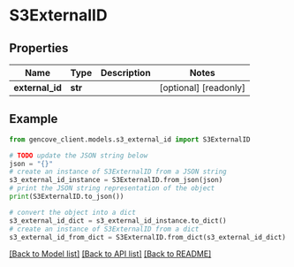# S3ExternalID


## Properties

Name | Type | Description | Notes
------------ | ------------- | ------------- | -------------
**external_id** | **str** |  | [optional] [readonly]

## Example

```python
from gencove_client.models.s3_external_id import S3ExternalID

# TODO update the JSON string below
json = "{}"
# create an instance of S3ExternalID from a JSON string
s3_external_id_instance = S3ExternalID.from_json(json)
# print the JSON string representation of the object
print(S3ExternalID.to_json())

# convert the object into a dict
s3_external_id_dict = s3_external_id_instance.to_dict()
# create an instance of S3ExternalID from a dict
s3_external_id_from_dict = S3ExternalID.from_dict(s3_external_id_dict)
```
[[Back to Model list]](../README.md#documentation-for-models) [[Back to API list]](../README.md#documentation-for-api-endpoints) [[Back to README]](../README.md)
